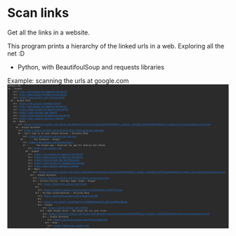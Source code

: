 # Scan links
Get all the links in a website.

This program prints a hierarchy of the linked urls in a web. Exploring all the net :D

* Python, with BeautifoulSoup and requests libraries

Example: scanning the urls at <a hre="google.com">google.com</a>
<img src="screenshot_1.PNG">
